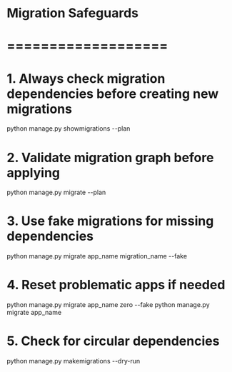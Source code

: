 
# Migration Safeguards
# ===================

# 1. Always check migration dependencies before creating new migrations
python manage.py showmigrations --plan

# 2. Validate migration graph before applying
python manage.py migrate --plan

# 3. Use fake migrations for missing dependencies
python manage.py migrate app_name migration_name --fake

# 4. Reset problematic apps if needed
python manage.py migrate app_name zero --fake
python manage.py migrate app_name

# 5. Check for circular dependencies
python manage.py makemigrations --dry-run
